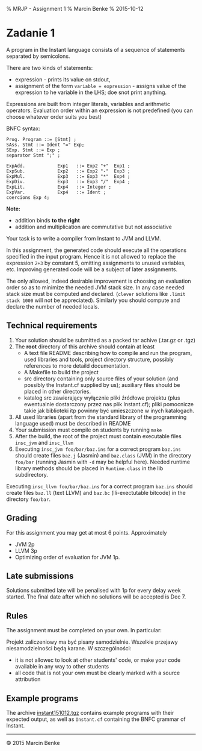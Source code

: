 % MRJP - Assignment 1
% Marcin Benke
% 2015-10-12

Zadanie 1
=========

A program in the Instant language consists of a sequence of statements
separated by semicolons.

There are two kinds of statements:


* expression - prints its value on stdout,
* assignment of the form `variable = expression` - assigns value of
  the expression to he variable in the LHS; doe snot print anything.

Expressions are built from integer literals, variables and arithmetic
operators. Evaluation order within an expression is not predefined
(you can choose whatever order suits you best)

BNFC syntax:

~~~
Prog. Program ::= [Stmt] ;
SAss. Stmt ::= Ident "=" Exp;
SExp. Stmt ::= Exp ;
separator Stmt ";" ;

ExpAdd.            Exp1   ::= Exp2 "+"  Exp1 ;
ExpSub.            Exp2   ::= Exp2 "-"  Exp3 ;
ExpMul.            Exp3   ::= Exp3 "*"  Exp4 ;
ExpDiv.            Exp3   ::= Exp3 "/"  Exp4 ;
ExpLit.            Exp4   ::= Integer ;
ExpVar.            Exp4   ::= Ident ;
coercions Exp 4;
~~~

**Note:**

* addition binds **to the right**
* addition and multiplication are commutative but not associative

Your task is to write a compiler from Instant to JVM and LLVM.

In this assignment, the generated code should execute all the operations specified in the
input program. Hence it is not allowed to replace the expression `2+3`
by constant 5, omitting assignments to unused variables, etc.
Improving generated code will be a subject of later assignments.

The only allowed, indeed desirable improvement is choosing an
evaluation order so as to minimize the needed JVM stack size. In any
case needed stack size must be computed and declared. (`clever`
solutions like `.limit stack 1000` will not be appreciated). Similarly
you should compute and declare the number of needed locals.

Technical requirements
------------

1. Your solution should be submitted as a packed tar achive (.tar.gz
   or .tgz)
2. The **root** directory of this archive should contain at least
    * A text file README describing how to compile and run the
      program, used libraries and tools, project directory structure,
      possibly references to more detaild documentation.
	* A Makefile to build the project
    * src directory containing only source files of your solution (and
      possibly the Instant.cf supplied by us); auxiliary files should
      be placed in other directories.
	* katalog src zawierający wyłącznie pliki źródłowe projektu (plus
      ewentualnie dostarczony przez nas plik Instant.cf); pliki
      pomocnicze takie jak biblioteki itp powinny być umieszczone w
      inych katalogach.
3. All used libraries (apart from the standard library of the
programming language used) must be described in README
4. Your submission must compile on students by running `make`
5. After the build, the root of the project must contain executable files
`insc_jvm`  and `insc_llvm`
6. Executing `insc_jvm foo/bar/baz.ins` for a correct program
   `baz.ins` should create files `baz.j` (Jasmin) and `baz.class`
   (JVM) in the directory `foo/bar` (running Jasmin with `-d`
   may be helpful here). Needed runtime library methods should be placed in
   `Runtime.class` in the lib subdirectory.

Executing `insc_llvm foo/bar/baz.ins` for a correct program `baz.ins`
should create files `baz.ll` (text LLVM) and `baz.bc` (lli-exectutable
bitcode)  in the directory `foo/bar`.


Grading
---------

For this assignment you may get at most 6 points. Approximately

* JVM 2p
* LLVM 3p
* Optimizing order of evaluation for JVM 1p.

Late submissions
----------

Solutions submitted late will be penalised with 1p for every delay
week started. The final date after which no solutions will be accepted
is Dec 7.

Rules
------

The  assignment must be completed on your own. In particular:

Projekt zaliczeniowy ma być pisany samodzielnie. Wszelkie przejawy niesamodzielności będą karane. W szczególności:

* it is not allowec to look at other students' code, or make your code
  available in any way to other students
* all code that is not your own must be clearly marked with a source attribution

Example programs
----------

The archive [instant151012.tgz](instant151012.tgz) contains example
programs with their expected output, as well as `Instant.cf`
containing the BNFC grammar of Instant.

----
&copy; 2015 Marcin Benke

